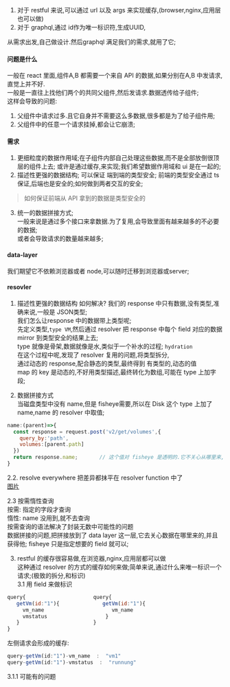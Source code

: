1. 对于 restful 来说,可以通过 url 以及 args 来实现缓存,(browser,nginx,应用层也可以做)  
2. 对于 graphql,通过 id作为唯一标识符,生成UUID,

从需求出发,自己做设计.然后graphql 满足我们的需求,就用了它;  
#### 问题是什么  
一般在 react 里面,组件A,B 都需要一个来自 API 的数据,如果分别在A,B 中发请求,直觉上并不好.  
一般是一直往上找他们两个的共同父组件,然后发请求.数据透传给子组件;  
这样会导致的问题:  
1. 父组件中请求过多.且它自身并不需要这么多数据,很多都是为了给子组件用;
2. 父组件中的任意一个请求挂掉,都会让它崩溃; 

#### 需求  
1. 更细粒度的数据作用域;在子组件内部自己处理这些数据,而不是全部放倒很顶层的组件上去;  或许是通过缓存,来实现;我们希望数据作用域和 ui 是在一起的;  
2. 描述性更强的数据结构; 可以保证 端到端的类型安全;  前端的类型安全通过 ts 保证,后端也是安全的;如何做到两者交互的安全;  
> 如何保证前端从 API 拿到的数据是类型安全的  
3. 统一的数据拼接方式;  
  一般来说是通过多个接口来拿数据.为了复用,会导致里面有越来越多的不必要的数据;  
  或者会导致请求的数量越来越多;  
  
#### data-layer
我们期望它不依赖浏览器或者 node,可以随时迁移到浏览器或server;   

#### resovler
1. 描述性更强的数据结构 如何解决? 
我们的 response 中只有数据,没有类型,准确来说,一般是 JSON类型;  
我们怎么让response 中的数据带上类型呢;  
先定义类型,`type VM`,然后通过 resolver 把 response 中每个 field 对应的数据 mirror 到类型安全的结果上去;  
type 就像是骨架,数据就像是水,类似于一个补水的过程;  `hydration`    
在这个过程中呢,发现了 resolver 复用的问题,将类型拆分,  
通过动态的 response,配合静态的类型,最终得到 有类型的,动态的值  
map 的 key 是动态的,不好用类型描述,最终转化为数组,可能在 type 上加字段;  

2. 数据拼接方式  
当磁盘类型中没有 name,但是 fisheye需要,所以在 Disk 这个 type 上加了 name,name 的 resolver 中取值;  
```js
name:(parent)=>{
  const response = request.post('v2/get/volumes',{
    query_by:'path',
    volumes:[parent.path]
  })
  return response.name;       // 这个值对 fisheye 是透明的.它不关心从哪里来,只关心有没有;
}
```

2.2. resolve everywhere  把差异都抹平在 resolver function 中了  
[图片](https://s3.ax1x.com/2020/11/15/Di4VAA.png)  

2.3 按需惰性查询  
按需: 指定的字段才查询  
惰性: name 没用到,就不去查询  
按需查询的语法解决了封装无数中可能性的问题   
数据拼接的问题,把拼接放到了 data layer 这一层,它去关心数据在哪里来的,并且获得他; fisheye 只是指定想要的 field 就可以;  

3. restful 的缓存很容易做,在浏览器,nginx,应用层都可以做  
这种通过 resolver 的方式的缓存如何来做;简单来说,通过什么来唯一标识一个请求;(极致的拆分,和标识)  
3.1  用 field 来做标识  
```js
query{                      query{
   getVm(id:"1"){              getVm(id:"1"){
     vm_name                      vm_name
     vmstatus                   }
   }                        }
}                         
```
左侧请求会形成的缓存:  
```js
query-getVm(id:"1")-vm_name  :  "vm1"  
query-getVm(id:"1")-vmstatus  :  "runnung"  
```
3.1.1 可能有的问题  

